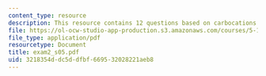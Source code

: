 ```yaml
---
content_type: resource
description: This resource contains 12 questions based on carbocations.
file: https://ol-ocw-studio-app-production.s3.amazonaws.com/courses/5-12-organic-chemistry-i-spring-2005/3218354ddc5ddfbf669532028221aeb8_exam2_s05.pdf
file_type: application/pdf
resourcetype: Document
title: exam2_s05.pdf
uid: 3218354d-dc5d-dfbf-6695-32028221aeb8
---
```

